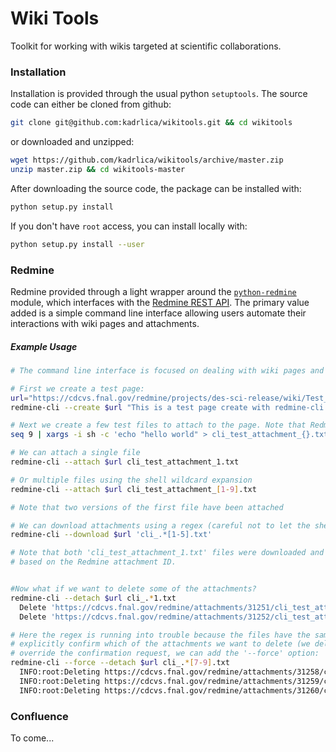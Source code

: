 Wiki Tools
=========

Toolkit for working with wikis targeted at scientific collaborations. 

### Installation

Installation is provided through the usual python `setuptools`. The source code can either be cloned from github: 
```bash
git clone git@github.com:kadrlica/wikitools.git && cd wikitools
```
or downloaded and unzipped:
```bash
wget https://github.com/kadrlica/wikitools/archive/master.zip
unzip master.zip && cd wikitools-master
```

After downloading the source code, the package can be installed with:
```bash
python setup.py install
```

If you don't have `root` access, you can install locally with:
```bash
python setup.py install --user
```

### Redmine

Redmine provided through a light wrapper around the [`python-redmine`](https://github.com/maxtepkeev/python-redmine) module, which interfaces with the [Redmine REST API](http://www.redmine.org/projects/redmine/wiki/Rest_api). The primary value added is a simple command line interface allowing users automate their interactions with wiki pages and attachments.

##### Example Usage
```bash
# The command line interface is focused on dealing with wiki pages and attachments

# First we create a test page:
url="https://cdcvs.fnal.gov/redmine/projects/des-sci-release/wiki/Test_Page" 
redmine-cli --create $url "This is a test page create with redmine-cli." 

# Next we create a few test files to attach to the page. Note that Redmine will not attach empty files.
seq 9 | xargs -i sh -c 'echo "hello world" > cli_test_attachment_{}.txt'

# We can attach a single file
redmine-cli --attach $url cli_test_attachment_1.txt 

# Or multiple files using the shell wildcard expansion
redmine-cli --attach $url cli_test_attachment_[1-9].txt

# Note that two versions of the first file have been attached

# We can download attachments using a regex (careful not to let the shell expand it)
redmine-cli --download $url 'cli_.*[1-5].txt'

# Note that both 'cli_test_attachment_1.txt' files were downloaded and a unique suffix was added 
# based on the Redmine attachment ID.


#Now what if we want to delete some of the attachments?
redmine-cli --detach $url cli_.*1.txt
  Delete 'https://cdcvs.fnal.gov/redmine/attachments/31251/cli_test_attachment_1.txt'? [Y/n] y
  Delete 'https://cdcvs.fnal.gov/redmine/attachments/31252/cli_test_attachment_1.txt'? [Y/n] n

# Here the regex is running into trouble because the files have the same name. However, we can 
# explicitly confirm which of the attachments we want to delete (we deleted the older one). To 
# override the confirmation request, we can add the '--force' option:
redmine-cli --force --detach $url cli_.*[7-9].txt
  INFO:root:Deleting https://cdcvs.fnal.gov/redmine/attachments/31258/cli_test_attachment_7.txt...
  INFO:root:Deleting https://cdcvs.fnal.gov/redmine/attachments/31259/cli_test_attachment_8.txt...
  INFO:root:Deleting https://cdcvs.fnal.gov/redmine/attachments/31260/cli_test_attachment_9.txt...
```

### Confluence

To come...
